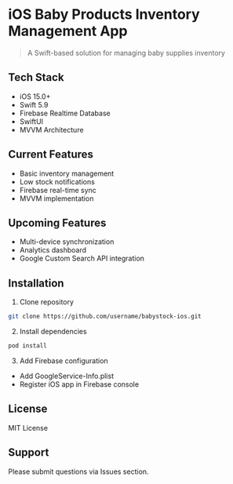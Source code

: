 # iOS Baby Products Inventory Management App
> A Swift-based solution for managing baby supplies inventory

## Tech Stack
* iOS 15.0+
* Swift 5.9
* Firebase Realtime Database
* SwiftUI
* MVVM Architecture

## Current Features
* Basic inventory management
* Low stock notifications
* Firebase real-time sync
* MVVM implementation

## Upcoming Features

* Multi-device synchronization
* Analytics dashboard
* Google Custom Search API integration

## Installation

1. Clone repository

```bash
git clone https://github.com/username/babystock-ios.git
```

2. Install dependencies

```bash
pod install
```

3. Add Firebase configuration
* Add GoogleService-Info.plist
* Register iOS app in Firebase console

## License
MIT License

## Support
Please submit questions via Issues section.
